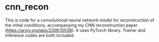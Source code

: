 # cnn_recon
This is code for a convolutional neural network model for reconstruction of the initial conditions, accompanying my CNN reconstruction paper (https://arxiv.org/abs/2306.10538). It uses PyTorch library. Trainer and inference codes are both included. 
